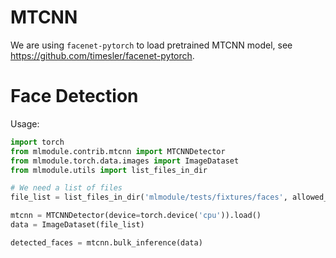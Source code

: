 # MTCNN

We are using `facenet-pytorch` to load pretrained MTCNN model, see https://github.com/timesler/facenet-pytorch.

# Face Detection

Usage:

```python
import torch
from mlmodule.contrib.mtcnn import MTCNNDetector
from mlmodule.torch.data.images import ImageDataset
from mlmodule.utils import list_files_in_dir

# We need a list of files
file_list = list_files_in_dir('mlmodule/tests/fixtures/faces', allowed_extensions='jpg')

mtcnn = MTCNNDetector(device=torch.device('cpu')).load()
data = ImageDataset(file_list)

detected_faces = mtcnn.bulk_inference(data)
```
